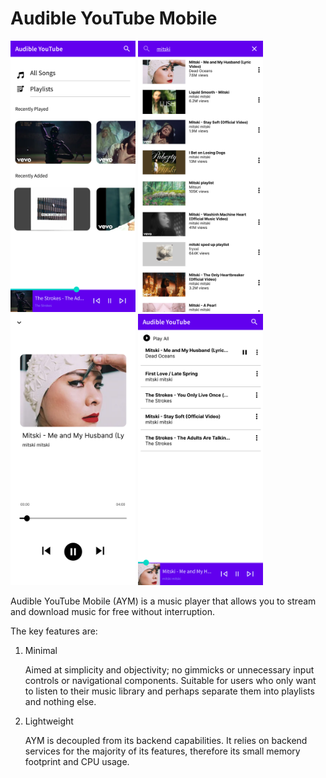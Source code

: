 # Audible YouTube Mobile

<p float="left">
    <img src="https://github.com/huenique/assets/blob/main/audible-youtube-mobile/library.png?raw=true" width="200" />
    <img src="https://github.com/huenique/assets/blob/main/audible-youtube-mobile/search.png?raw=true" width="200" /> 
    <img src="https://github.com/huenique/assets/blob/main/audible-youtube-mobile/player.png?raw=true" width="200" />
    <img src="https://github.com/huenique/assets/blob/main/audible-youtube-mobile/playlist.png?raw=true" width="200" />
</p>

Audible YouTube Mobile (AYM) is a music player that allows you to stream and download music for free without interruption.

The key features are:

1. Minimal
    
    Aimed at simplicity and objectivity; no gimmicks or unnecessary input controls or navigational components. Suitable for users who only want to listen to their music library and perhaps separate them into playlists and nothing else.

2. Lightweight

    AYM is decoupled from its backend capabilities. It relies on backend services for the majority of its features, therefore its small memory footprint and CPU usage.
